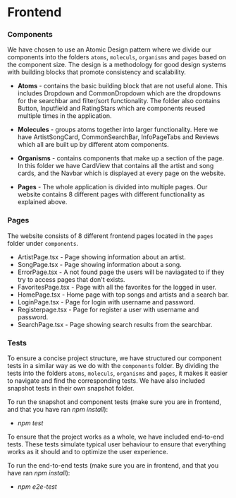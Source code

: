 # Frontend

### Components

We have chosen to use an Atomic Design pattern where we divide our components into the folders `atoms`, `moleculs`, `organisms` and `pages` based on the component size. The design is a methodology for good design systems with building blocks that promote consistency and scalability.

- **Atoms** - contains the basic building block that are not useful alone. This includes Dropdown and CommonDropdown which are the dropdowns for the searchbar and filter/sort functionality. The folder also contains Button, Inputfield and RatingStars which are components reused multiple times in the application.

- **Molecules** - groups atoms together into larger functionality. Here we have ArtistSongCard, CommonSearchBar, InfoPageTabs and Reviews which all are built up by different atom components.

- **Organisms** - contains components that make up a section of the page. In this folder we have CardView that contains all the artist and song cards, and the Navbar which is displayed at every page on the website.

- **Pages** - The whole application is divided into multiple pages. Our website contains 8 different pages with different functionality as explained above.

### Pages

The website consists of 8 different frontend pages located in the `pages` folder under `components`.

- ArtistPage.tsx - Page showing information about an artist.
- SongPage.tsx - Page showing information about a song.
- ErrorPage.tsx - A not found page the users will be naviagated to if they try to access pages that don't exists.
- FavoritesPage.tsx - Page with all the favorites for the logged in user.
- HomePage.tsx - Home page with top songs and artists and a search bar.
- LoginPage.tsx - Page for login with username and password.
- Registerpage.tsx - Page for register a user with username and password.
- SearchPage.tsx - Page showing search results from the searchbar.

### Tests

To ensure a concise project structure, we have structured our  component tests in a similar way as we do with the `components` folder. By dividing the tests into the folders `atoms`, `moleculs`, `organisms` and `pages`, it makes it easier to navigate and find the corresponding tests. We have also included snapshot tests in their own snapshot folder.

To run the snapshot and component tests (make sure you are in  frontend, and that you have ran _npm install_):
- _npm test_

To ensure that the project works as a whole, we have included end-to-end tests. These tests simulate typical user behaviour to ensure that everything works as it should and to optimize the user experience.

To run the end-to-end tests (make sure you are in frontend, and that you have ran _npm install_):
- _npm e2e-test_